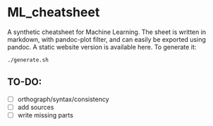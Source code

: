# ML_cheatsheet

A synthetic cheatsheet for Machine Learning. The sheet is written in markdown, with pandoc-plot filter, and can easily be exported using pandoc. A static website version is available here. To generate it:

```bash
./generate.sh
```

## TO-DO:

+ [ ] orthograph/syntax/consistency
+ [ ] add sources
+ [ ] write missing parts
